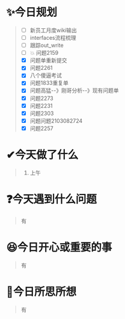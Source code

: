 # ✨今日规划

> - [ ] 新员工月度wiki输出
> - [ ] interfaces流程梳理
> - [ ] 跟踪out_write
> - [ ] 💥 问题2159
> - [X] 问题单重新提交
> - [X] 问题2261
> - [X] 八个傻逼考试
> - [X] 问题1833重复单
> - [X] 问题高猛--》刚哥分析--》现有问题单
> - [X] 问题2273
> - [X] 问题2231
> - [X] 问题2303
> - [X] 问题问题2103082724
> - [X] 问题2257

# ✔今天做了什么

> 1. 上午

# ❓今天遇到什么问题

> 有

# 😆今日开心或重要的事

> 有

# 🤔今日所思所想

> 有
>
